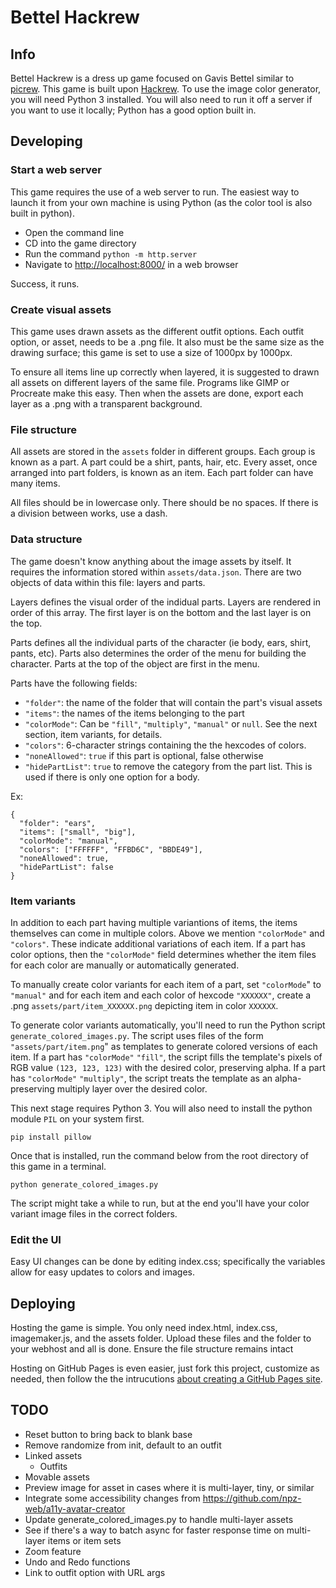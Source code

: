 # Bettel Hackrew

## Info

Bettel Hackrew is a dress up game focused on Gavis Bettel similar to [picrew](https://picrew.me/). This game is built upon [Hackrew](https://github.com/ksadov/hackrew). To use the image color generator, you will need Python 3 installed. You will also need to run it off a server if you want to use it locally; Python has a good option built in.

## Developing

### Start a web server

This game requires the use of a web server to run. The easiest way to launch it from your own machine is using Python (as the color tool is also built in python).

- Open the command line
- CD into the game directory
- Run the command `python -m http.server`
- Navigate to [http://localhost:8000/](http://localhost:8000/) in a web browser

Success, it runs.

### Create visual assets

This game uses drawn assets as the different outfit options. Each outfit option, or asset, needs to be a .png file. It also must be the same size as the drawing surface; this game is set to use a size of 1000px by 1000px.

To ensure all items line up correctly when layered, it is suggested to drawn all assets on different layers of the same file. Programs like GIMP or Procreate make this easy. Then when the assets are done, export each layer as a .png with a transparent background.

### File structure

All assets are stored in the `assets` folder in different groups. Each group is known as a part. A part could be a shirt, pants, hair, etc. Every asset, once arranged into part folders, is known as an item. Each part folder can have many items.

All files should be in lowercase only. There should be no spaces. If there is a division between works, use a dash.

### Data structure

The game doesn't know anything about the image assets by itself. It requires the information stored within `assets/data.json`. There are two objects of data within this file: layers and parts.

Layers defines the visual order of the indidual parts. Layers are rendered in order of this array. The first layer is on the bottom and the last layer is on the top.

Parts defines all the individual parts of the character (ie body, ears, shirt, pants, etc). Parts also determines the order of the menu for building the character. Parts at the top of the object are first in the menu.

Parts have the following fields:

- `"folder"`: the name of the folder that will contain the part's visual assets
- `"items"`: the names of the items belonging to the part
- `"colorMode"`: Can be `"fill"`, `"multiply"`, `"manual"` or `null`. See the next section, item variants, for details.
- `"colors"`: 6-character strings containing the the hexcodes of colors.
- `"noneAllowed"`: `true` if this part is optional, false otherwise
- `"hidePartList"`: `true` to remove the category from the part list. This is used if there is only one option for a body.

Ex:
```
{
  "folder": "ears",
  "items": ["small", "big"],
  "colorMode": "manual",
  "colors": ["FFFFFF", "FFBD6C", "BBDE49"],
  "noneAllowed": true,
  "hidePartList": false
}
```

### Item variants

In addition to each part having multiple variantions of items, the items themselves can come in multiple colors. Above we mention `"colorMode"` and `"colors"`. These indicate additional variations of each item. If a part has color options, then the `"colorMode"` field determines whether the item files for each color are manually or automatically generated.

To manually create color variants for each item of a part, set `"colorMode`" to `"manual"` and for each item and each color of hexcode `"XXXXXX"`, create a .png `assets/part/item_XXXXXX.png` depicting item in color `XXXXXX`.

To generate color variants automatically, you'll need to run the Python script `generate_colored_images.py`. The script uses files of the form `"assets/part/item.png`" as templates to generate colored versions of each item. If a part has `"colorMode"` `"fill"`, the script fills the template's pixels of RGB value `(123, 123, 123)` with the desired color, preserving alpha. If a part has `"colorMode"` `"multiply"`, the script treats the template as an alpha-preserving multiply layer over the desired color.

This next stage requires Python 3. You will also need to install the python module `PIL` on your system first.

```
pip install pillow
```

Once that is installed, run the command below from the root directory of this game in a terminal.

```
python generate_colored_images.py
```

The script might take a while to run, but at the end you'll have your color variant image files in the correct folders.

### Edit the UI

Easy UI changes can be done by editing index.css; specifically the variables allow for easy updates to colors and images.

## Deploying

Hosting the game is simple. You only need index.html, index.css, imagemaker.js, and the assets folder. Upload these files and the folder to your webhost and all is done. Ensure the file structure remains intact

Hosting on GitHub Pages is even easier, just fork this project, customize as needed, then follow the the intrucutions [about creating a GitHub Pages site](https://docs.github.com/en/pages/getting-started-with-github-pages/creating-a-github-pages-site).

## TODO

- Reset button to bring back to blank base
- Remove randomize from init, default to an outfit
- Linked assets
  - Outfits
- Movable assets
- Preview image for asset in cases where it is multi-layer, tiny, or similar
- Integrate some accessibility changes from https://github.com/npz-web/a11y-avatar-creator
- Update generate_colored_images.py to handle multi-layer assets
- See if there's a way to batch async for faster response time on multi-layer items or item sets
- Zoom feature
- Undo and Redo functions
- Link to outfit option with URL args
